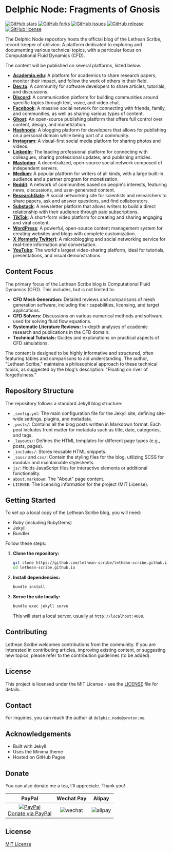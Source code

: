 # Delphic Node: Fragments of Gnosis

[![GitHub stars](https://img.shields.io/github/stars/lethean-scribe/lethean-scribe.github.io.svg)](https://github.com/lethean-scribe/lethean-scribe.github.io/stargazers)
[![GitHub forks](https://img.shields.io/github/forks/lethean-scribe/lethean-scribe.github.io.svg)](https://github.com/lethean-scribe/lethean-scribe.github.io/network)
[![GitHub issues](https://img.shields.io/github/issues/lethean-scribe/lethean-scribe.github.io.svg)](https://github.com/lethean-scribe/lethean-scribe.github.io/issues)
[![GitHub release](https://img.shields.io/github/release/lethean-scribe/lethean-scribe.github.io.svg)](https://github.com/lethean-scribe/lethean-scribe.github.io/releases)
[![GitHub license](https://img.shields.io/badge/license-MIT-blue.svg)](https://raw.githubusercontent.com/lethean-scribe/lethean-scribe.github.io/master/LICENSE)

The Delphic Node repository hosts the official blog of the Lethean Scribe, record-keeper of oblivion. A platform dedicated to exploring and documenting various technical topics, with a particular focus on Computational Fluid Dynamics (CFD). 

The content will be published on several platforms, listed below.

*   **[Academia.edu](https://www.academia.edu/ )**: A platform for academics to share research papers, monitor their impact, and follow the work of others in their field.
*   **[Dev.to](https://dev.to/ )**: A community for software developers to share articles, tutorials, and discussions.
*   **[Discord](https://discord.com/ )**: A communication platform for building communities around specific topics through text, voice, and video chat.
*   **[Facebook](https://www.facebook.com/ )**: A massive social network for connecting with friends, family, and communities, as well as sharing various types of content.
*   **[Ghost](https://ghost.org/ )**: An open-source publishing platform that offers full control over content, design, and monetization.
*   **[Hashnode](https://hashnode.com/ )**: A blogging platform for developers that allows for publishing on a personal domain while being part of a community.
*   **[Instagram](https://www.instagram.com/ )**: A visual-first social media platform for sharing photos and videos.
*   **[LinkedIn](https://www.linkedin.com/ )**: The leading professional platform for connecting with colleagues, sharing professional updates, and publishing articles.
*   **[Mastodon](https://joinmastodon.org/ )**: A decentralized, open-source social network composed of independent servers.
*   **[Medium](https://medium.com/ )**: A popular platform for writers of all kinds, with a large built-in audience and a partner program for monetization.
*   **[Reddit](https://www.reddit.com/ )**: A network of communities based on people's interests, featuring news, discussions, and user-generated content.
*   **[ResearchGate](https://www.researchgate.net/ )**: A social networking site for scientists and researchers to share papers, ask and answer questions, and find collaborators.
*   **[Substack](https://substack.com/ )**: A newsletter platform that allows writers to build a direct relationship with their audience through paid subscriptions.
*   **[TikTok](https://www.tiktok.com/ )**: A short-form video platform for creating and sharing engaging and viral content.
*   **[WordPress](https://wordpress.org/ )**: A powerful, open-source content management system for creating websites and blogs with complete customization.
*   **[X (formerly Twitter)](https://x.com/ )**: A microblogging and social networking service for real-time information and conversation.
*   **[YouTube](https://www.youtube.com/ )**: The world's largest video-sharing platform, ideal for tutorials, presentations, and visual demonstrations.

## Content Focus

The primary focus of the Lethean Scribe blog is Computational Fluid Dynamics (CFD). This includes, but is not limited to:

*   **CFD Mesh Generation:** Detailed reviews and comparisons of mesh generation software, including their capabilities, licensing, and target applications.
*   **CFD Solvers:** Discussions on various numerical methods and software used for solving fluid flow equations.
*   **Systematic Literature Reviews:** In-depth analyses of academic research and publications in the CFD domain.
*   **Technical Tutorials:** Guides and explanations on practical aspects of CFD simulations.

The content is designed to be highly informative and structured, often featuring tables and comparisons to aid understanding. The author, "Lethean Scribe," maintains a philosophical approach to these technical topics, as suggested by the blog's description: "Floating on river of forgetfulness."

## Repository Structure

The repository follows a standard Jekyll blog structure:

*   `_config.yml`: The main configuration file for the Jekyll site, defining site-wide settings, plugins, and metadata.
*   `_posts/`: Contains all the blog posts written in Markdown format. Each post includes front matter for metadata such as title, date, categories, and tags.
*   `_layouts/`: Defines the HTML templates for different page types (e.g., posts, pages).
*   `_includes/`: Stores reusable HTML snippets.
*   `_sass/` and `css/`: Contain the styling files for the blog, utilizing SCSS for modular and maintainable stylesheets.
*   `js/`: Holds JavaScript files for interactive elements or additional functionality.
*   `about.markdown`: The "About" page content.
*   `LICENSE`: The licensing information for the project (MIT License).

## Getting Started

To set up a local copy of the Lethean Scribe blog, you will need:

*   Ruby (including RubyGems)
*   Jekyll
*   Bundler

Follow these steps:

1.  **Clone the repository:**
    ```bash
    git clone https://github.com/lethean-scribe/lethean-scribe.github.io.git
    cd lethean-scribe.github.io
    ```
2.  **Install dependencies:**
    ```bash
    bundle install
    ```
3.  **Serve the site locally:**
    ```bash
    bundle exec jekyll serve
    ```
    This will start a local server, usually at `http://localhost:4000`.

## Contributing

Lethean Scribe welcomes contributions from the community. If you are interested in contributing articles, improving existing content, or suggesting new topics, please refer to the contribution guidelines (to be added).

## License

This project is licensed under the MIT License - see the [LICENSE](LICENSE) file for details.

## Contact

For inquiries, you can reach the author at `delphic.node@proton.me`.

## Acknowledgements

*   Built with Jekyll
*   Uses the Minima theme
*   Hosted on GitHub Pages

## Donate

You can also donate me a tea, I'll appreciate. Thank you!

|                                                                     PayPal                                                                     |                                 Wechat Pay                                  |                                   Alipay                                    |
|:----------------------------------------------------------------------------------------------------------------------------------------------:|:---------------------------------------------------------------------------:|:---------------------------------------------------------------------------:|
| [![PayPal](https://www.paypalobjects.com/webstatic/paypalme/images/pp_logo_small.png)<br>Donate via PayPal ](https://www.paypal.me/lethean-scribe) | ![wechat](http://ww2.sinaimg.cn/large/7011d6cfjw1f3bkdw3bslj206z06q3z6.jpg) | ![alipay](http://ww2.sinaimg.cn/large/7011d6cfjw1f3bk8ikzoij20740743z5.jpg) |

## License

[MIT License](https://github.com/lethean-scribe/lethean-scribe.github.io/blob/master/LICENSE.md)

